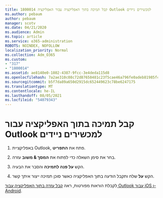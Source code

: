 ```yaml
---
title: 1800014 קבל תמיכה בתוך האפליקציה עבור האפליקציה Outlook למכשירים ניידים
ms.author: pebaum
author: pebaum
manager: scotv
ms.date: 04/21/2020
ms.audience: Admin
ms.topic: article
ms.service: o365-administration
ROBOTS: NOINDEX, NOFOLLOW
localization_priority: Normal
ms.collection: Adm_O365
ms.custom:
- "317"
- "1800014"
ms.assetid: ae8140e0-1802-4387-9fcc-3e4deda115d8
ms.openlocfilehash: 7a2ae310c08c72d87658481c23f5cae46a796fe0adeb81985fc333343326d256
ms.sourcegitcommit: b5f7da89a650d2915dc652449623c78be6247175
ms.translationtype: MT
ms.contentlocale: he-IL
ms.lasthandoff: 08/05/2021
ms.locfileid: "54079343"
---
```

# <a name="get-in-app-support-for-the-outlook-mobile-app"></a>קבל תמיכה בתוך האפליקציה עבור Outlook למכשירים ניידים

1. באפליקציית Outlook, פתח את **התפריט**.

2. בחר את סימן השאלה כדי לפתוח את **המסך &amp; משוב** עזרה.

3. הקש **על פנה לתמיכה** והסבר את הבעיה.

4. הקש **על** שלח ותקבל הודעה בתוך האפליקציה כאשר סוכן תמיכה ייצור איתך קשר.

לקבלת הוראות מפורטות, ראה [קבל עזרה בתוך האפליקציה עבור Outlook עבור iOS ו- Android](https://support.office.com/article/218a22d1-9fa5-4889-b689-de1c63493243.aspx#ID0EAABAAA=Contact_Support).
